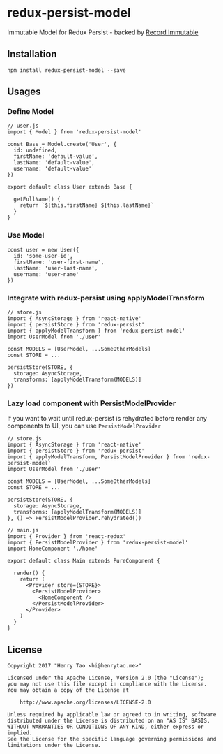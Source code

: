# redux-persist-model

Immutable Model for Redux Persist - backed by [Record Immutable](https://facebook.github.io/immutable-js/docs/#/Record)

## Installation

```node
npm install redux-persist-model --save
```

## Usages

### Define Model

```node
// user.js
import { Model } from 'redux-persist-model'

const Base = Model.create('User', {
  id: undefined,
  firstName: 'default-value',
  lastName: 'default-value',
  username: 'default-value'
})

export default class User extends Base {
  
  getFullName() {
    return `${this.firstName} ${this.lastName}` 
  }
}
```

### Use Model

```node
const user = new User({
  id: 'some-user-id',
  firstName: 'user-first-name',
  lastName: 'user-last-name',
  username: 'user-name'
})
```

### Integrate with redux-persist using applyModelTransform

```node
// store.js
import { AsyncStorage } from 'react-native'
import { persistStore } from 'redux-persist'
import { applyModelTransform } from 'redux-persist-model'
import UserModel from './user'

const MODELS = [UserModel, ...SomeOtherModels]
const STORE = ...

persistStore(STORE, {
  storage: AsyncStorage,
  transforms: [applyModelTransform(MODELS)]
})
```

### Lazy load component with PersistModelProvider

If you want to wait until redux-persist is rehydrated before render any components to UI, you can use `PersistModelProvider`

```node
// store.js
import { AsyncStorage } from 'react-native'
import { persistStore } from 'redux-persist'
import { applyModelTransform, PersistModelProvider } from 'redux-persist-model'
import UserModel from './user'

const MODELS = [UserModel, ...SomeOtherModels]
const STORE = ...

persistStore(STORE, {
  storage: AsyncStorage,
  transforms: [applyModelTransform(MODELS)]
}, () => PersistModelProvider.rehydrated())

// main.js
import { Provider } from 'react-redux'
import { PersistModelProvider } from 'redux-persist-model'
import HomeComponent './home'

export default class Main extends PureComponent {

  render() {
    return (
      <Provider store={STORE}>
        <PersistModelProvider>
          <HomeComponent />
        </PersistModelProvider>
      </Provider>
    )
  }
}
```


## License

    Copyright 2017 "Henry Tao <hi@henrytao.me>"

    Licensed under the Apache License, Version 2.0 (the "License");
    you may not use this file except in compliance with the License.
    You may obtain a copy of the License at

        http://www.apache.org/licenses/LICENSE-2.0

    Unless required by applicable law or agreed to in writing, software
    distributed under the License is distributed on an "AS IS" BASIS,
    WITHOUT WARRANTIES OR CONDITIONS OF ANY KIND, either express or implied.
    See the License for the specific language governing permissions and
    limitations under the License.